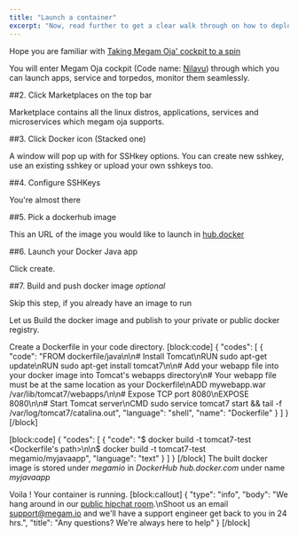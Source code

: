 ```yaml
---
title: "Launch a container"
excerpt: "Now, read further to get a clear walk through on how to deploy an app as Docker container"
---
```

Hope you are familiar with [Taking Megam Oja' cockpit to a spin](doc:taking-megam-oja-to-a-spin)

You will enter Megam Oja cockpit (Code name: [Nilavu](https://github.com/megamsys/nilavu.git)) through which you can launch apps, service and torpedos, monitor them seamlessly.

##2. Click Marketplaces on the top bar 

Marketplace contains all the linux distros,  applications, services and microservices which megam oja supports. 

##3. Click Docker icon (Stacked one)

A window will pop up with for SSHkey options. You can create new sshkey, use an existing sshkey or upload your own sshkeys too. 

##4. Configure SSHKeys

You're almost there

##5. Pick a dockerhub image 

This an URL of the image you would like to launch in [hub.docker](hub.docker.com)

##6. Launch your Docker Java app

Click create. 

##7. Build and push docker image *optional*

Skip this step, if you already have an image to run

Let us Build the docker image and publish to your private or public docker registry.

Create a Dockerfile in your code directory. 
[block:code]
{
  "codes": [
    {
      "code": "FROM dockerfile/java\n\n# Install Tomcat\nRUN sudo apt-get update\nRUN sudo apt-get install tomcat7\n\n# Add your webapp file into your docker image into Tomcat's webapps directory\n# Your webapp file must be at the same location as your Dockerfile\nADD mywebapp.war /var/lib/tomcat7/webapps/\n\n# Expose TCP port 8080\nEXPOSE 8080\n\n# Start Tomcat server\nCMD sudo service tomcat7 start && tail -f /var/log/tomcat7/catalina.out",
      "language": "shell",
      "name": "Dockerfile"
    }
  ]
}
[/block]

[block:code]
{
  "codes": [
    {
      "code": "$ docker build -t tomcat7-test <Dockerfile's path>\n\n$ docker build -t tomcat7-test megamio/myjavaapp",
      "language": "text"
    }
  ]
}
[/block]
The built docker image is stored under *megamio* in *DockerHub hub.docker.com* under name *myjavaapp*


Voila ! Your container is running.
[block:callout]
{
  "type": "info",
  "body": "We hang around in our [public hipchat room](http://j.mp/megamchat).\nShoot us an email [support@megam.io](mailto:support@megam.io) and we'll have a support engineer get back to you in 24 hrs.",
  "title": "Any questions? We're always here to help"
}
[/block]
